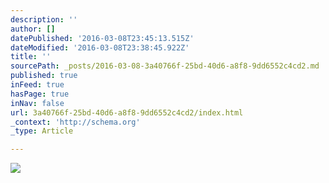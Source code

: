 ```yaml
---
description: ''
author: []
datePublished: '2016-03-08T23:45:13.515Z'
dateModified: '2016-03-08T23:38:45.922Z'
title: ''
sourcePath: _posts/2016-03-08-3a40766f-25bd-40d6-a8f8-9dd6552c4cd2.md
published: true
inFeed: true
hasPage: true
inNav: false
url: 3a40766f-25bd-40d6-a8f8-9dd6552c4cd2/index.html
_context: 'http://schema.org'
_type: Article

---
```

![](https://the-grid-user-content.s3-us-west-2.amazonaws.com/1e369b2a-2377-469a-ac50-6ff298521a4b.png)